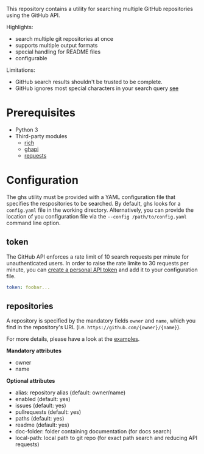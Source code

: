 This repository contains a utility for searching multiple GitHub repositories
using the GitHub API.

Highlights:

* search multiple git repositories at once
* supports multiple output formats
* special handling for README files
* configurable

Limitations:

* GitHub search results shouldn't be trusted to be complete.
* GitHub ignores most special characters in your search query [see](https://docs.github.com/en/github/searching-for-information-on-github/searching-on-github/searching-code#considerations-for-code-search)

# Prerequisites

* Python 3
* Third-party modules
	* [rich](https://rich.readthedocs.io/)
	* [ghapi](https://ghapi.fast.ai/)
	* [requests](https://pypi.org/project/requests/)

# Configuration

The ghs utility must be provided with a YAML configuration file that
specifies the respositories to be searched.
By default, ghs looks for a `config.yaml` file in the working directory.
Alternatively, you can provide the location of you configuration file via the
`--config /path/to/config.yaml` command line option.

## token

The GitHub API enforces a rate limit of 10 search requests per minute for
unauthenticated users.
In order to raise the rate limite to 30 requests per minute, you can
[create a personal API token](https://github.com/settings/tokens) and add it to
your configuration file.

```yaml
token: foobar...
```

## repositories

A repository is specified by the mandatory fields `owner` and `name`, which
you find in the repository's URL (i.e. `https://github.com/{owner}/{name}`).

For more details, please have a look at the [examples](examples/).

**Mandatory attributes**

* owner
* name

**Optional attributes**

* alias: repository alias (default: owner/name)
* enabled (default: yes)
* issues (default: yes)
* pullrequests (default: yes)
* paths (default: yes)
* readme (default: yes)
* doc-folder: folder containing documentation (for docs search)
* local-path: local path to git repo (for exact path search and reducing API requests)
